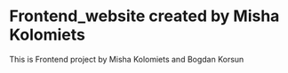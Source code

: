 # Frontend_website created by Misha Kolomiets
This is Frontend project by Misha Kolomiets and Bogdan Korsun